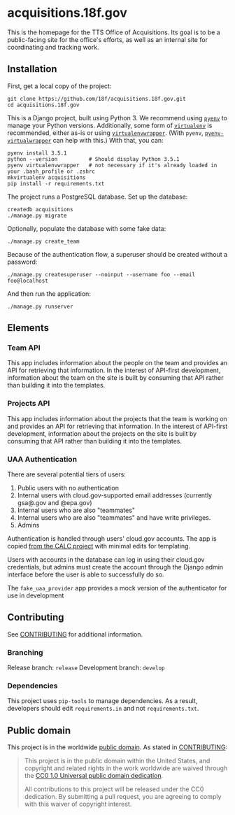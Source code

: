 # acquisitions.18f.gov

This is the homepage for the TTS Office of Acquisitions. Its goal is to be a public-facing site for the office's efforts, as well as an internal site for coordinating and tracking work.

## Installation

First, get a local copy of the project:

```
git clone https://github.com/18f/acquisitions.18f.gov.git
cd acquisitions.18f.gov
```

This is a Django project, built using Python 3. We recommend using [`pyenv`](https://github.com/yyuu/pyenv) to manage your Python versions. Additionally, some form of [`virtualenv`](https://github.com/pypa/virtualenv) is recommended, either as-is or using [`virtualenvwrapper`](http://virtualenvwrapper.readthedocs.io/en/latest/). (With `pyenv`, [`pyenv-virtualwrapper`](https://github.com/yyuu/pyenv-virtualenvwrapper) can help with this.) With that, you can:

```
pyenv install 3.5.1
python --version          # Should display Python 3.5.1
pyenv virtualenvwrapper   # not necessary if it's already loaded in your .bash_profile or .zshrc
mkvirtualenv acquisitions
pip install -r requirements.txt
```

The project runs a PostgreSQL database. Set up the database:

```
createdb acquisitions
./manage.py migrate
```

Optionally, populate the database with some fake data:

```
./manage.py create_team
```

Because of the authentication flow, a superuser should be created without a
password:

```
./manage.py createsuperuser --noinput --username foo --email foo@localhost
```

And then run the application:

```
./manage.py runserver
```

## Elements

### Team API

This app includes information about the people on the team and provides an API
for retrieving that information. In the interest of API-first development,
information about the team on the site is built by consuming that API rather
than building it into the templates.

### Projects API

This app includes information about the projects that the team is working on and
provides an API for retrieving that information. In the interest of API-first
development, information about the projects on the site is built by consuming
that API rather than building it into the templates.

### UAA Authentication

There are several potential tiers of users:

1. Public users with no authentication
1. Internal users with cloud.gov-supported email addresses (currently gsa@.gov
  and @epa.gov)
1. Internal users who are also "teammates"
1. Internal users who are also "teammates" and have write privileges.
1. Admins

Authentication is handled through users' cloud.gov accounts. The app is copied
[from the CALC project](https://github.com/18F/calc/tree/develop/uaa_client)
with minimal edits for templating.

Users with accounts in the database can log in using their cloud.gov
credentials, but admins must create the account through the Django admin interface
before the user is able to successfully do so.

The `fake_uaa_provider` app provides a mock version of the authenticator for use
in development

## Contributing

See [CONTRIBUTING](CONTRIBUTING.md) for additional information.

### Branching

Release branch: `release`
Development branch: `develop`

### Dependencies

This project uses `pip-tools` to manage dependencies. As a result, developers
should edit `requirements.in` and not `requirements.txt`.

## Public domain

This project is in the worldwide [public domain](LICENSE.md). As stated in [CONTRIBUTING](CONTRIBUTING.md):

> This project is in the public domain within the United States, and copyright and related rights in the work worldwide are waived through the [CC0 1.0 Universal public domain dedication](https://creativecommons.org/publicdomain/zero/1.0/).
>
> All contributions to this project will be released under the CC0 dedication. By submitting a pull request, you are agreeing to comply with this waiver of copyright interest.
